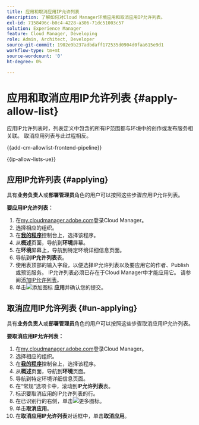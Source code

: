 ```yaml
---
title: 应用和取消应用IP允许列表
description: 了解如何对Cloud Manager环境应用和取消应用IP允许列表。
exl-id: 7158496c-b0c4-4228-a306-71dc51003c57
solution: Experience Manager
feature: Cloud Manager, Developing
role: Admin, Architect, Developer
source-git-commit: 1902e9b237adbdaff172535d0904d0faa615e9d1
workflow-type: tm+mt
source-wordcount: '0'
ht-degree: 0%

---
```



# 应用和取消应用IP允许列表 {#apply-allow-list}

应用IP允许列表时，列表定义中包含的所有IP范围都与环境中的创作或发布服务相关联。 取消应用列表与此过程相反。

{{add-cm-allowlist-frontend-pipeline}}

{{ip-allow-lists-ue}}

## 应用IP允许列表 {#applying}

具有&#x200B;**业务负责人**&#x200B;或&#x200B;**部署管理员**&#x200B;角色的用户可以按照这些步骤应用IP允许列表。

**要应用IP允许列表：**

1. 在[my.cloudmanager.adobe.com](https://my.cloudmanager.adobe.com/)登录Cloud Manager。
1. 选择相应的组织。
1. 在&#x200B;**[我的程序](/help/implementing/cloud-manager/navigation.md#my-programs)**&#x200B;控制台上，选择该程序。
1. 从&#x200B;**概述**&#x200B;页面，导航到&#x200B;**环境**&#x200B;屏幕。
1. 在&#x200B;**环境**&#x200B;屏幕上，导航到特定环境详细信息页面。
1. 导航到&#x200B;**IP允许列表**&#x200B;表。
1. 使用表顶部的输入字段，以便选择IP允许列表以及要应用它的作者、Publish或预览服务。
IP允许列表必须已存在于Cloud Manager中才能应用它。 请参阅[添加IP允许列表](/help/implementing/cloud-manager/ip-allow-lists/add-ip-allow-lists.md)。
1. 单击![添加图标](https://spectrum.adobe.com/static/icons/workflow_18/Smock_Add_18_N.svg) **应用**&#x200B;并确认您的提交。

## 取消应用IP允许列表 {#un-applying}

具有&#x200B;**业务负责人**&#x200B;或&#x200B;**部署管理员**&#x200B;角色的用户可以按照这些步骤取消应用IP允许列表。

**要取消应用IP允许列表：**

1. 在[my.cloudmanager.adobe.com](https://my.cloudmanager.adobe.com/)登录Cloud Manager。
1. 选择相应的组织。
1. 在&#x200B;**[我的程序](/help/implementing/cloud-manager/navigation.md#my-programs)**&#x200B;控制台上，选择该程序。
1. 从&#x200B;**概述**&#x200B;页面，导航到&#x200B;**环境**&#x200B;页面。
1. 导航到特定环境详细信息页面。
1. 在“常规”选项卡中，滚动到&#x200B;**IP允许列表**&#x200B;表。
1. 标识要取消应用的IP允许列表的行。
1. 在已识别行的右侧，单击![更多图标](https://spectrum.adobe.com/static/icons/workflow_18/Smock_More_18_N.svg)。
1. 单击&#x200B;**取消应用**。
1. 在&#x200B;**取消应用IP允许列表**&#x200B;对话框中，单击&#x200B;**取消应用**。
